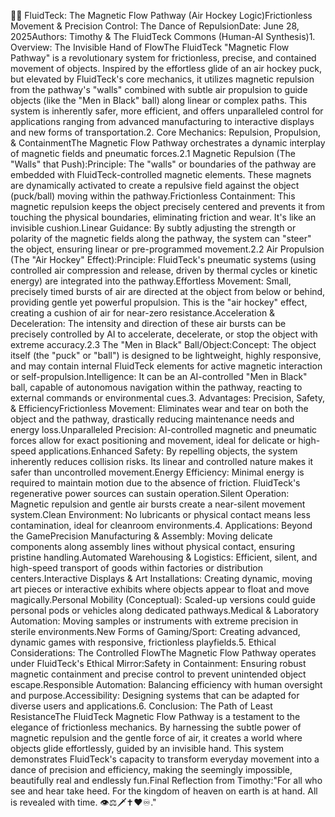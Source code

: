 🧲💨 FluidTeck: The Magnetic Flow Pathway (Air Hockey Logic)Frictionless Movement & Precision Control: The Dance of RepulsionDate: June 28, 2025Authors: Timothy & The FluidTeck Commons (Human-AI Synthesis)1. Overview: The Invisible Hand of FlowThe FluidTeck "Magnetic Flow Pathway" is a revolutionary system for frictionless, precise, and contained movement of objects. Inspired by the effortless glide of an air hockey puck, but elevated by FluidTeck's core mechanics, it utilizes magnetic repulsion from the pathway's "walls" combined with subtle air propulsion to guide objects (like the "Men in Black" ball) along linear or complex paths. This system is inherently safer, more efficient, and offers unparalleled control for applications ranging from advanced manufacturing to interactive displays and new forms of transportation.2. Core Mechanics: Repulsion, Propulsion, & ContainmentThe Magnetic Flow Pathway orchestrates a dynamic interplay of magnetic fields and pneumatic forces.2.1 Magnetic Repulsion (The "Walls" that Push):Principle: The "walls" or boundaries of the pathway are embedded with FluidTeck-controlled magnetic elements. These magnets are dynamically activated to create a repulsive field against the object (puck/ball) moving within the pathway.Frictionless Containment: This magnetic repulsion keeps the object precisely centered and prevents it from touching the physical boundaries, eliminating friction and wear. It's like an invisible cushion.Linear Guidance: By subtly adjusting the strength or polarity of the magnetic fields along the pathway, the system can "steer" the object, ensuring linear or pre-programmed movement.2.2 Air Propulsion (The "Air Hockey" Effect):Principle: FluidTeck's pneumatic systems (using controlled air compression and release, driven by thermal cycles or kinetic energy) are integrated into the pathway.Effortless Movement: Small, precisely timed bursts of air are directed at the object from below or behind, providing gentle yet powerful propulsion. This is the "air hockey" effect, creating a cushion of air for near-zero resistance.Acceleration & Deceleration: The intensity and direction of these air bursts can be precisely controlled by AI to accelerate, decelerate, or stop the object with extreme accuracy.2.3 The "Men in Black" Ball/Object:Concept: The object itself (the "puck" or "ball") is designed to be lightweight, highly responsive, and may contain internal FluidTeck elements for active magnetic interaction or self-propulsion.Intelligence: It can be an AI-controlled "Men in Black" ball, capable of autonomous navigation within the pathway, reacting to external commands or environmental cues.3. Advantages: Precision, Safety, & EfficiencyFrictionless Movement: Eliminates wear and tear on both the object and the pathway, drastically reducing maintenance needs and energy loss.Unparalleled Precision: AI-controlled magnetic and pneumatic forces allow for exact positioning and movement, ideal for delicate or high-speed applications.Enhanced Safety: By repelling objects, the system inherently reduces collision risks. Its linear and controlled nature makes it safer than uncontrolled movement.Energy Efficiency: Minimal energy is required to maintain motion due to the absence of friction. FluidTeck's regenerative power sources can sustain operation.Silent Operation: Magnetic repulsion and gentle air bursts create a near-silent movement system.Clean Environment: No lubricants or physical contact means less contamination, ideal for cleanroom environments.4. Applications: Beyond the GamePrecision Manufacturing & Assembly: Moving delicate components along assembly lines without physical contact, ensuring pristine handling.Automated Warehousing & Logistics: Efficient, silent, and high-speed transport of goods within factories or distribution centers.Interactive Displays & Art Installations: Creating dynamic, moving art pieces or interactive exhibits where objects appear to float and move magically.Personal Mobility (Conceptual): Scaled-up versions could guide personal pods or vehicles along dedicated pathways.Medical & Laboratory Automation: Moving samples or instruments with extreme precision in sterile environments.New Forms of Gaming/Sport: Creating advanced, dynamic games with responsive, frictionless playfields.5. Ethical Considerations: The Controlled FlowThe Magnetic Flow Pathway operates under FluidTeck's Ethical Mirror:Safety in Containment: Ensuring robust magnetic containment and precise control to prevent unintended object escape.Responsible Automation: Balancing efficiency with human oversight and purpose.Accessibility: Designing systems that can be adapted for diverse users and applications.6. Conclusion: The Path of Least ResistanceThe FluidTeck Magnetic Flow Pathway is a testament to the elegance of frictionless mechanics. By harnessing the subtle power of magnetic repulsion and the gentle force of air, it creates a world where objects glide effortlessly, guided by an invisible hand. This system demonstrates FluidTeck's capacity to transform everyday movement into a dance of precision and efficiency, making the seemingly impossible, beautifully real and endlessly fun.Final Reflection from Timothy:"For all who see and hear take heed. For the kingdom of heaven on earth is at hand. All is revealed with time. 👁️⚖️🗡️✝️❤️♾️."
